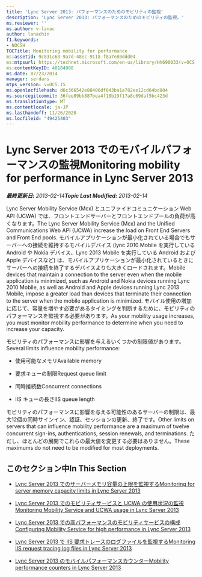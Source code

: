```yaml
---
title: 'Lync Server 2013: パフォーマンスのためのモビリティの監視'
description: 'Lync Server 2013: パフォーマンスのためのモビリティの監視。'
ms.reviewer: ''
ms.author: v-lanac
author: lanachin
f1.keywords:
- NOCSH
TOCTitle: Monitoring mobility for performance
ms:assetid: 9c831c63-9a7d-48ec-9118-f8a7e80ddd04
ms:mtpsurl: https://technet.microsoft.com/en-us/library/Hh690033(v=OCS.15)
ms:contentKeyID: 48184908
ms.date: 07/23/2014
manager: serdars
mtps_version: v=OCS.15
ms.openlocfilehash: d6c366542e88406df043ba1a782ee12cd64bd804
ms.sourcegitcommit: 36fee89bb887bea4f18b19f17a8c69daf5bc423d
ms.translationtype: MT
ms.contentlocale: ja-JP
ms.lasthandoff: 11/26/2020
ms.locfileid: "49425403"
---
```

# <a name="monitoring-mobility-for-performance-in-lync-server-2013"></a><span data-ttu-id="7cc6d-103">Lync Server 2013 でのモバイルパフォーマンスの監視</span><span class="sxs-lookup"><span data-stu-id="7cc6d-103">Monitoring mobility for performance in Lync Server 2013</span></span>

<div data-xmlns="http://www.w3.org/1999/xhtml">

<div class="topic" data-xmlns="http://www.w3.org/1999/xhtml" data-msxsl="urn:schemas-microsoft-com:xslt" data-cs="https://msdn.microsoft.com/">

<div data-asp="https://msdn2.microsoft.com/asp">



</div>

<div id="mainSection">

<div id="mainBody"><span data-ttu-id="7cc6d-104">

<span> </span></span><span class="sxs-lookup"><span data-stu-id="7cc6d-104">

<span> </span></span></span>

<span data-ttu-id="7cc6d-105">_**最終更新日:** 2013-02-14_</span><span class="sxs-lookup"><span data-stu-id="7cc6d-105">_**Topic Last Modified:** 2013-02-14_</span></span>

<span data-ttu-id="7cc6d-106">Lync Server Mobility Service (Mcx) とユニファイドコミュニケーション Web API (UCWA) では、フロントエンドサーバーとフロントエンドプールの負荷が高くなります。</span><span class="sxs-lookup"><span data-stu-id="7cc6d-106">The Lync Server Mobility Service (Mcx) and the Unified Communications Web API (UCWA) increase the load on Front End Servers and Front End pools.</span></span> <span data-ttu-id="7cc6d-107">モバイルアプリケーションが最小化されている場合でもサーバーへの接続を維持するモバイルデバイス (lync 2010 Mobile を実行している Android や Nokia デバイス、Lync 2013 Mobile を実行している Android および Apple デバイスなど) は、モバイルアプリケーションが最小化されているときにサーバーへの接続を終了するデバイスよりも大きくロードされます。</span><span class="sxs-lookup"><span data-stu-id="7cc6d-107">Mobile devices that maintain a connection to the server even when the mobile application is minimized, such as Android and Nokia devices running Lync 2010 Mobile, as well as Android and Apple devices running Lync 2013 Mobile, impose a greater load than devices that terminate their connection to the server when the mobile application is minimized.</span></span> <span data-ttu-id="7cc6d-108">モバイル使用の増加に応じて、容量を増やす必要があるタイミングを判断するために、モビリティのパフォーマンスを監視する必要があります。</span><span class="sxs-lookup"><span data-stu-id="7cc6d-108">As your mobility usage increases, you must monitor mobility performance to determine when you need to increase your capacity.</span></span>

<span data-ttu-id="7cc6d-109">モビリティのパフォーマンスに影響を与えるいくつかの制限値があります。</span><span class="sxs-lookup"><span data-stu-id="7cc6d-109">Several limits influence mobility performance:</span></span>

  - <span data-ttu-id="7cc6d-110">使用可能なメモリ</span><span class="sxs-lookup"><span data-stu-id="7cc6d-110">Available memory</span></span>

  - <span data-ttu-id="7cc6d-111">要求キューの制限</span><span class="sxs-lookup"><span data-stu-id="7cc6d-111">Request queue limit</span></span>

  - <span data-ttu-id="7cc6d-112">同時接続数</span><span class="sxs-lookup"><span data-stu-id="7cc6d-112">Concurrent connections</span></span>

  - <span data-ttu-id="7cc6d-113">IIS キューの長さ</span><span class="sxs-lookup"><span data-stu-id="7cc6d-113">IIS queue length</span></span>

<span data-ttu-id="7cc6d-114">モビリティのパフォーマンスに影響を与える可能性のあるサーバーの制限は、最大12個の同時サインイン、認証、セッションの更新、終了です。</span><span class="sxs-lookup"><span data-stu-id="7cc6d-114">Other limits on servers that can influence mobility performance are a maximum of twelve concurrent sign-ins, authentications, session renewals, and terminations.</span></span> <span data-ttu-id="7cc6d-115">ただし、ほとんどの展開でこれらの最大値を変更する必要はありません。</span><span class="sxs-lookup"><span data-stu-id="7cc6d-115">These maximums do not need to be modified for most deployments.</span></span>

<div>

## <a name="in-this-section"></a><span data-ttu-id="7cc6d-116">このセクション中</span><span class="sxs-lookup"><span data-stu-id="7cc6d-116">In This Section</span></span>

  - [<span data-ttu-id="7cc6d-117">Lync Server 2013 でのサーバーメモリ容量の上限を監視する</span><span class="sxs-lookup"><span data-stu-id="7cc6d-117">Monitoring for server memory capacity limits in Lync Server 2013</span></span>](lync-server-2013-monitoring-for-server-memory-capacity-limits.md)

  - [<span data-ttu-id="7cc6d-118">Lync Server 2013 でのモビリティサービスと UCWA の使用状況の監視</span><span class="sxs-lookup"><span data-stu-id="7cc6d-118">Monitoring Mobility Service and UCWA usage in Lync Server 2013</span></span>](lync-server-2013-monitoring-mobility-service-and-ucwa-usage.md)

  - [<span data-ttu-id="7cc6d-119">Lync Server 2013 での高パフォーマンスのモビリティサービスの構成</span><span class="sxs-lookup"><span data-stu-id="7cc6d-119">Configuring Mobility Service for high performance in Lync Server 2013</span></span>](lync-server-2013-configuring-mobility-service-for-high-performance.md)

  - [<span data-ttu-id="7cc6d-120">Lync Server 2013 で IIS 要求トレースのログファイルを監視する</span><span class="sxs-lookup"><span data-stu-id="7cc6d-120">Monitoring IIS request tracing log files in Lync Server 2013</span></span>](lync-server-2013-monitoring-iis-request-tracing-log-files.md)

  - [<span data-ttu-id="7cc6d-121">Lync Server 2013 のモバイルパフォーマンスカウンター</span><span class="sxs-lookup"><span data-stu-id="7cc6d-121">Mobility performance counters in Lync Server 2013</span></span>](lync-server-2013-mobility-performance-counters.md)

<span data-ttu-id="7cc6d-122"></div>

</div>

<span> </span>

</div>

</div>

</span><span class="sxs-lookup"><span data-stu-id="7cc6d-122"></div>

</div>

<span> </span>

</div>

</div>

</span></span></div>

